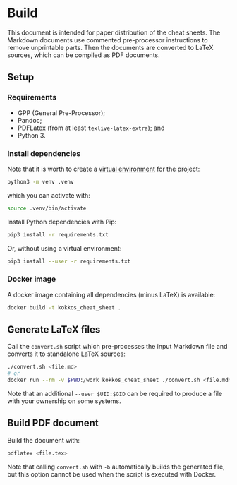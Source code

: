 # Build

This document is intended for paper distribution of the cheat sheets.
The Markdown documents use commented pre-processor instructions to remove unprintable parts.
Then the documents are converted to LaTeX sources, which can be compiled as PDF documents.

## Setup

### Requirements

- GPP (General Pre-Processor);
- Pandoc;
- PDFLatex (from at least `texlive-latex-extra`); and
- Python 3.

### Install dependencies

Note that it is worth to create a [virtual environment](https://packaging.python.org/en/latest/guides/installing-using-pip-and-virtual-environments/) for the project:

```sh
python3 -m venv .venv
```

which you can activate with:

```sh
source .venv/bin/activate
```

Install Python dependencies with Pip:

```sh
pip3 install -r requirements.txt
```

Or, without using a virtual environment:

```sh
pip3 install --user -r requirements.txt
```

### Docker image

A docker image containing all dependencies (minus LaTeX) is available:

```sh
docker build -t kokkos_cheat_sheet .
```

## Generate LaTeX files

Call the `convert.sh` script which pre-processes the input Markdown file and converts it to standalone LaTeX sources:

```sh
./convert.sh <file.md>
# or
docker run --rm -v $PWD:/work kokkos_cheat_sheet ./convert.sh <file.md>
```

Note that an additional `--user $UID:$GID` can be required to produce a file with your ownership on some systems.

## Build PDF document

Build the document with:

```sh
pdflatex <file.tex>
```

Note that calling `convert.sh` with `-b` automatically builds the generated file, but this option cannot be used when the script is executed with Docker.
